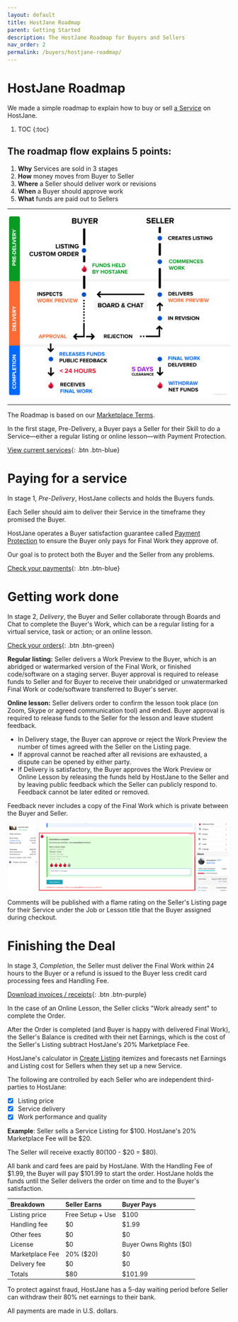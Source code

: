 ```yaml
---
layout: default
title: HostJane Roadmap
parent: Getting Started
description: The HostJane Roadmap for Buyers and Sellers
nav_order: 2
permalink: /buyers/hostjane-roadmap/
---
```


# HostJane Roadmap

<span class="green">We made a simple roadmap to explain how to buy or sell [a Service](http://localhost:4000/about/#what-counts-as-a-service) on HostJane.</span>

1. TOC
{:toc}

## The roadmap flow explains 5 points:

1. **Why**&nbsp;Services are sold in 3 stages
2. **How**&nbsp;money moves from Buyer to Seller
3. **Where**&nbsp;a Seller should deliver work or revisions
4. **When**&nbsp;a Buyer should approve work
5. **What**&nbsp;funds are paid out to Sellers

---

![](/assets/order-guide.svg)

---

The Roadmap is based on our [Marketplace Terms](https://www.hostjane.com/legal/marketplace-terms/).

<span class="green">In the first stage, Pre-Delivery, a Buyer pays a Seller for their Skill to do a Service⁠—either a regular listing or online lesson⁠—with Payment Protection.</span>

[View current services](https://www.hostjane.com/marketplace/categories){: .btn .btn-blue}


# Paying for a service

<span class="yellow">In stage 1, *Pre-Delivery*, HostJane collects and holds the Buyers funds.</span>

Each Seller should aim to deliver their Service in the timeframe they promised the Buyer. 

<span class="red">HostJane operates a Buyer satisfaction guarantee called [Payment Protection](http://localhost:4000/getting-started/#payment-protection-guarantee) to ensure the Buyer only pays for Final Work they approve of.</span>

Our goal is to protect both the Buyer and the Seller from any problems.


[Check your payments](https://www.hostjane.com/marketplace/reporting){: .btn .btn-blue}

# Getting work done

<span class="blue">In stage 2, *Delivery*, the Buyer and Seller collaborate through Boards and Chat to complete the Buyer's Work, which can be a regular listing for a virtual service, task or action; or an online lesson.</span>

[Check your orders](https://www.hostjane.com/marketplace/orders){: .btn .btn-green}

<span class="green">**Regular listing:** Seller delivers a Work Preview to the Buyer, which is an abridged or watermarked version of the Final Work, or finished code/software on a staging server. Buyer approval is required to release funds to Seller and for Buyer to receive their unabridged or unwatermarked Final Work or code/software transferred to Buyer's server.</span>

<span class="orange">**Online lesson:** Seller delivers order to confirm the lesson took place (on Zoom, Skype or agreed communication tool) and ended. Buyer approval is required to release funds to the Seller for the lesson and leave student feedback.</span>

- In Delivery stage, the Buyer can approve or reject the Work Preview the number of times agreed with the Seller on the Listing page.
- If approval cannot be reached after all revisions are exhausted, a dispute can be opened by either party. 
- If Delivery is satisfactory, the Buyer approves the Work Preview or Online Lesson by releasing the funds held by HostJane to the Seller and by leaving public feedback which the Seller can publicly respond to. Feedback cannot be later edited or removed. 

Feedback never includes a copy of the Final Work which is private between the Buyer and Seller. 

![](/assets/review.png)

Comments will be published with a flame rating on the Seller's Listing page for their Service under the Job or Lesson title that the Buyer assigned during checkout.

# Finishing the Deal

<span class="orange">In stage 3, *Completion*, the Seller must deliver the Final Work within 24 hours to the Buyer or a refund is issued to the Buyer less credit card processing fees and Handling Fee.</span>

[Download invoices / receipts](https://www.hostjane.com/marketplace/reporting){: .btn .btn-purple}

In the case of an Online Lesson, the Seller clicks "Work already sent" to complete the Order.

After the Order is completed (and Buyer is happy with delivered Final Work), the Seller's Balance is credited with their net Earnings, which is the cost of the Seller's Listing subtract HostJane's 20% Marketplace Fee.

<span class="purple">HostJane's calculator in [Create Listing](https://www.hostjane.com/marketplace/listings/create) itemizes and forecasts net Earnings and Listing cost for Sellers when they set up a new Service.</span>

The following are controlled by each Seller who are independent third-parties to HostJane:

- [x] Listing price
- [x] Service delivery
- [x] Work performance and quality

**Example**: Seller sells a Service Listing for $100. HostJane's 20% Marketplace Fee will be $20.

The Seller will receive exactly $80 ($100 - $20 = $80).

All bank and card fees are paid by HostJane. With the Handling Fee of $1.99, the Buyer will pay $101.99 to start the order. HostJane holds the funds until the Seller delivers the order on time and to the Buyer's satisfaction.
		

| Breakdown       | Seller Earns          | Buyer Pays |
|:-------------|:------------------|:------|
| Listing price           | Free Setup + Use | $100  |
| Handling fee | $0   | $1.99  |
| Other fees           | $0      | $0   |
| License           | $0 | Buyer Owns Rights ($0)  |
| Marketplace Fee | 20% ($20)   | $0  |
| Delivery fee         | $0     | $0   |
| Totals           | $80 | $101.99  |

<span class="red">To protect against fraud, HostJane has a 5-day waiting period before Seller can withdraw their 80% net earnings to their bank.</span>

All payments are made in U.S. dollars.